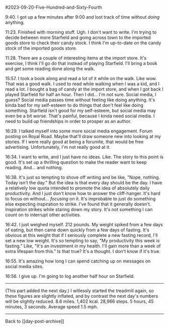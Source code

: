 #2023-09-20-Five-Hundred-and-Sixty-Fourth

9:40.  I got up a few minutes after 9:00 and lost track of time without *doing* anything.

11:23.  Finished with morning stuff.  Ugh.  I don't want to write.  I'm trying to decide between more Starfield and going across town to the imported goods store to check their candy stock.  I think I'm up-to-date on the candy stock of the imported goods store.

11:28.  There are a couple of interesting items at the import store.  It's exercise, I think I'll go do that instead of playing Starfield.  I'll bring a book and get some reading done along the walk.

15:57.  I took a book along and read a lot of it while on the walk.  Like wow.  That was a good walk.  I used to read while walking when I was a kid, and I read a lot.  I bought a bag of candy at the import store, and when I got back I played Starfield for half an hour.  Then I did...  I'm not sure.  Social media, I guess?  Social media passes time without feeling like doing anything.  It's kinda bad for my self-esteem to do things that don't feel like doing something.  Starfield isn't good for my self-esteem, but social media may even be a bit worse.  That's painful, because I kinda need social media.  I need to build up friendships in order to prosper as an author.

16:29.  I talked myself into some more social media engagement.  Forum posting on Royal Road.  Maybe that'll draw someone new into looking at my stories.  If I were really good at being a forumite, that would be free advertising.  Unfortunately, I'm not really good at it.

16:34.  I want to write, and I just have no ideas.  Like.  The story to this point is good.  It's set up a thrilling question to make the reader want to keep reading.  And...  and nothing.

16:38.  It's just so tempting to shove off writing and be like, "Nope, nothing.  Today isn't the day."  But the idea is that every day should be the day.  I have a relatively low quota intended to promote the idea of absolutely daily productivity.  And I just don't know how to answer the cliff-hanger.  It's hard to focus on without...  *focusing* on it.  It's improbable to just do something else expecting inspiration to strike.  I've found that it generally doesn't.  Inspiration strikes while staring down my story.  It's not something I can count on to interrupt other activities.

16:42.  I just weighed myself.  212 pounds.  My weight spiked from a few days of eating, but then came down quickly from a few days of fasting.  It's obvious at this weight that if I seriously complete a new fasting record, I'll set a new low weight.  It's so tempting to say, "My productivity this week is fasting."  Like, "It's an investment in my health.  I'll gain more than a week of extra lifespan from this."  Is that true?  It's a thought.  I don't know if it's true.

16:55.  It's amazing how long I can spend catching up on messages on social media sites.

16:56.  I give up.  I'm going to log another half hour on Starfield.

---
(This part added the next day.)  I witlessly started the treadmill again, so these figures are slightly inflated, and by contrast the next day's numbers will be slightly reduced.  8.6 miles.  1,402 kcal.  28,966 steps.  5 hours, 45 minutes, 3 seconds.  Average speed 1.5 mph.

---
Back to [[day-post-archive]]